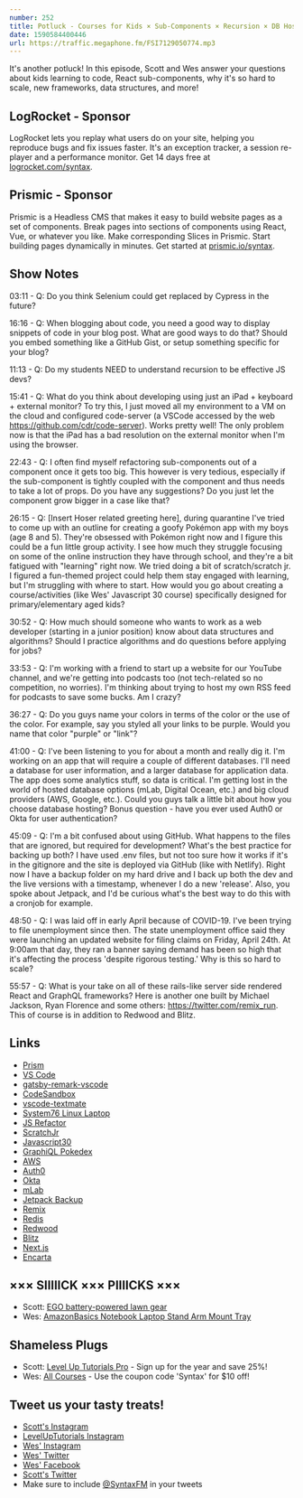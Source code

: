 ```yaml
---
number: 252
title: Potluck - Courses for Kids × Sub-Components × Recursion × DB Hosting × Frameworks × Data Structures & Algorithms × More!
date: 1590584400446
url: https://traffic.megaphone.fm/FSI7129050774.mp3
---
```


It's another potluck! In this episode, Scott and Wes answer your questions about kids learning to code, React sub-components, why it's so hard to scale, new frameworks, data structures, and more!

## LogRocket - Sponsor
LogRocket lets you replay what users do on your site, helping you reproduce bugs and fix issues faster. It's an exception tracker, a session re-player and a performance monitor. Get 14 days free at [logrocket.com/syntax](https://logrocket.com/syntax).

## Prismic - Sponsor
Prismic is a Headless CMS that makes it easy to build website pages as a set of components. Break pages into sections of components using React, Vue, or whatever you like. Make corresponding Slices in Prismic. Start building pages dynamically in minutes. Get started at [prismic.io/syntax](https://prismic.io/syntax).

## Show Notes

03:11 - Q: Do you think Selenium could get replaced by Cypress in the future?

16:16 - Q: When blogging about code, you need a good way to display snippets of code in your blog post. What are good ways to do that? Should you embed something like a GitHub Gist, or setup something specific for your blog?

11:13 - Q: Do my students NEED to understand recursion to be effective JS devs?

15:41 - Q: What do you think about developing using just an iPad + keyboard + external monitor? To try this, I just moved all my environment to a VM on the cloud and configured code-server (a VSCode accessed by the web https://github.com/cdr/code-server). Works pretty well! The only problem now is that the iPad has a bad resolution on the external monitor when I'm using the browser.

22:43 - Q: I often find myself refactoring sub-components out of a component once it gets too big. This however is very tedious, especially if the sub-component is tightly coupled with the component and thus needs to take a lot of props. Do you have any suggestions? Do you just let the component grow bigger in a case like that?

26:15 - Q: [Insert Hoser related greeting here], during quarantine I've tried to come up with an outline for creating a goofy Pokémon app with my boys (age 8 and 5). They're obsessed with Pokémon right now and I figure this could be a fun little group activity. I see how much they struggle focusing on some of the online instruction they have through school, and they're a bit fatigued with "learning" right now. We tried doing a bit of scratch/scratch jr. I figured a fun-themed project could help them stay engaged with learning, but I'm struggling with where to start. How would you go about creating a course/activities (like Wes' Javascript 30 course) specifically designed for primary/elementary aged kids?

30:52 - Q: How much should someone who wants to work as a web developer (starting in a junior position) know about data structures and algorithms? Should I practice algorithms and do questions before applying for jobs?

33:53 - Q: I'm working with a friend to start up a website for our YouTube channel, and we're getting into podcasts too (not tech-related so no competition, no worries). I'm thinking about trying to host my own RSS feed for podcasts to save some bucks. Am I crazy?

36:27 - Q: Do you guys name your colors in terms of the color or the use of the color. For example, say you styled all your links to be purple. Would you name that color "purple" or "link"?

41:00 - Q: I've been listening to you for about a month and really dig it. I'm working on an app that will require a couple of different databases. I'll need a database for user information, and a larger database for application data. The app does some analytics stuff, so data is critical. I'm getting lost in the world of hosted database options (mLab, Digital Ocean, etc.) and big cloud providers (AWS, Google, etc.). Could you guys talk a little bit about how you choose database hosting? Bonus question - have you ever used Auth0 or Okta for user authentication?

45:09 - Q: I'm a bit confused about using GitHub. What happens to the files that are ignored, but required for development? What's the best practice for backing up both? I have used .env files, but not too sure how it works if it's in the gitignore and the site is deployed via GitHub (like with Netlify). Right now I have a backup folder on my hard drive and I back up both the dev and the live versions with a timestamp, whenever I do a new 'release'. Also, you spoke about Jetpack, and I'd be curious what's the best way to do this with a cronjob for example.

48:50 - Q: I was laid off in early April because of COVID-19. I've been trying to file unemployment since then. The state unemployment office said they were launching an updated website for filing claims on Friday, April 24th. At 9:00am that day, they ran a banner saying demand has been so high that it's affecting the process 'despite rigorous testing.' Why is this so hard to scale?

55:57 - Q: What is your take on all of these rails-like server side rendered React and GraphQL frameworks? Here is another one built by Michael Jackson, Ryan Florence and some others: https://twitter.com/remix_run. This of course is in addition to Redwood and Blitz.

## Links
* [Prism](https://prismjs.com/)
* [VS Code](https://code.visualstudio.com/)
* [gatsby-remark-vscode](https://www.gatsbyjs.org/packages/gatsby-remark-vscode/)
* [CodeSandbox](https://codesandbox.io/)
* [vscode-textmate](https://github.com/microsoft/vscode-textmate)
* [System76 Linux Laptop](https://system76.com/)
* [JS Refactor](https://marketplace.visualstudio.com/items?itemName=cmstead.jsrefactor)
* [ScratchJr](https://www.scratchjr.org/)
* [Javascript30](https://javascript30.com/)
* [GraphiQL Pokedex](https://sevinf.github.io/graphql-pokedex/)
* [AWS](https://aws.amazon.com/products/databases/)
* [Auth0](https://auth0.com/)
* [Okta](https://www.okta.com/)
* [mLab](https://mlab.com/)
* [Jetpack Backup](https://jetpack.com/support/backup/)
* [Remix](https://remix.run/)
* [Redis](https://redis.io/)
* [Redwood](https://redwoodjs.com/)
* [Blitz](https://blitzjs.com/)
* [Next.js](https://nextjs.org/)
* [Encarta](https://en.wikipedia.org/wiki/Encarta)


## ××× SIIIIICK ××× PIIIICKS ×××
* Scott: [EGO battery-powered lawn gear](https://egopowerplus.com/power-mowers/)
* Wes: [AmazonBasics Notebook Laptop Stand Arm Mount Tray](https://amzn.to/35tH7Na)

## Shameless Plugs
* Scott: [Level Up Tutorials Pro](https://www.leveluptutorials.com/pro) - Sign up for the year and save 25%!
* Wes: [All Courses](https://wesbos.com/courses/) - Use the coupon code 'Syntax' for $10 off!

## Tweet us your tasty treats!
* [Scott's Instagram](https://www.instagram.com/stolinski/)
* [LevelUpTutorials Instagram](https://www.instagram.com/LevelUpTutorials/)
* [Wes' Instagram](https://www.instagram.com/wesbos/)
* [Wes' Twitter](https://twitter.com/wesbos)
* [Wes' Facebook](https://www.facebook.com/wesbos.developer)
* [Scott's Twitter](https://twitter.com/stolinski)
* Make sure to include [@SyntaxFM](https://twitter.com/SyntaxFM) in your tweets